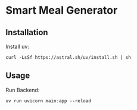 # Smart Meal Generator
## Installation
Install uv:
```
curl -LsSf https://astral.sh/uv/install.sh | sh
```
## Usage
Run Backend:
```
uv run uvicorn main:app --reload
```
